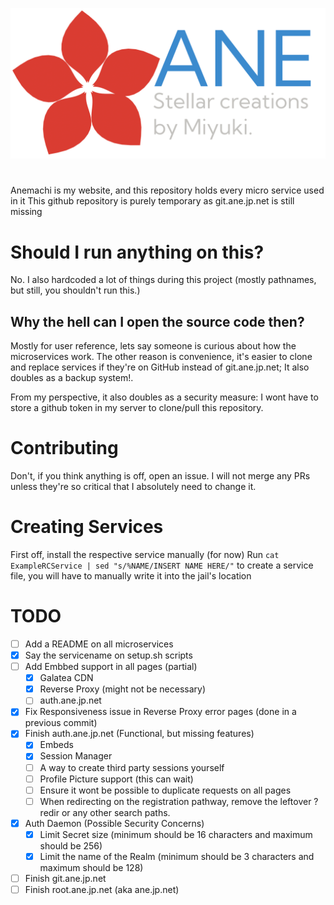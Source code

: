 ![ANE Logo](GalateaCDN/default/images/logos/ane-logo-final.png)

# 
Anemachi is my website, and this repository holds every micro service used in it
This github repository is purely temporary as git.ane.jp.net is still missing

# Should I run anything on this?
No. I also hardcoded a lot of things during this project (mostly pathnames, but still, you shouldn't run this.)

## Why the hell can I open the source code then?
Mostly for user reference, lets say someone is curious about how the microservices work.
The other reason is convenience, it's easier to clone and replace services if they're on GitHub instead of git.ane.jp.net;
It also doubles as a backup system!.

From my perspective, it also doubles as a security measure: I wont have to store a github token in my server to clone/pull this repository.

# Contributing
Don't, if you think anything is off, open an issue.
I will not merge any PRs unless they're so critical that I absolutely need to change it.

# Creating Services

First off, install the respective service manually (for now)
Run `cat ExampleRCService | sed "s/%NAME/INSERT NAME HERE/"` to create a service file, you will have to manually write it into the jail's location

# TODO

- [ ] Add a README on all microservices
- [X] Say the servicename on setup.sh scripts
- [ ] Add Embbed support in all pages (partial)
    - [X] Galatea CDN
    - [X] Reverse Proxy (might not be necessary)
    - [ ] auth.ane.jp.net
- [X] Fix Responsiveness issue in Reverse Proxy error pages (done in a previous commit)
- [X] Finish auth.ane.jp.net (Functional, but missing features)
    - [X] Embeds 
    - [X] Session Manager
    - [ ] A way to create third party sessions yourself
    - [ ] Profile Picture support (this can wait)
    - [ ] Ensure it wont be possible to duplicate requests on all pages
    - [ ] When redirecting on the registration pathway, remove the leftover ?redir or any other search paths.
- [X] Auth Daemon (Possible Security Concerns)
    - [X] Limit Secret size (minimum should be 16 characters and maximum should be 256)
    - [X] Limit the name of the Realm (minimum should be 3 characters and maximum should be 128)
- [ ] Finish git.ane.jp.net
- [ ] Finish root.ane.jp.net (aka ane.jp.net)

